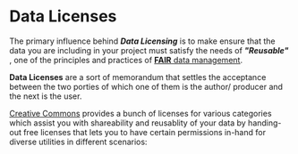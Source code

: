 # Data Licenses
The primary influence behind ***Data Licensing*** is to make ensure that the data you are including in your project must satisfy the needs of ***"Reusable"*** , one of the principles and practices of [<ins>**FAIR** data management</ins>](https://the-turing-way.netlify.app/rdm/fairprinciples.html).

**Data Licenses** are a sort of memorandum that settles the acceptance between the two porties of which one of them is the author/ producer and the next is the user.

[Creative Commons](https://creativecommons.org) provides a bunch of licenses for various categories which assist you with shareability and reusablity of your data by handing-out free licenses that lets you to have certain permissions in-hand for diverse utilities in different scenarios:

